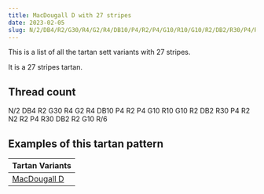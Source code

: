 ```yaml
---
title: MacDougall D with 27 stripes
date: 2023-02-05
slug: N/2/DB4/R2/G30/R4/G2/R4/DB10/P4/R2/P4/G10/R10/G10/R2/DB2/R30/P4/R2/N2/R2/P4/R30/DB2/R2/G10/R/6
---
```

This is a list of all the tartan sett variants with 27 stripes.

It is a 27 stripes tartan.


## Thread count
N/2 DB4 R2 G30 R4 G2 R4 DB10 P4 R2 P4 G10 R10 G10 R2 DB2 R30 P4 R2 N2 R2 P4 R30 DB2 R2 G10 R/6

## Examples of this tartan pattern

| Tartan Variants |
|---------------|
| [MacDougall D](/variants/n/2/db4/r2/g30/r4/g2/r4/db10/p4/r2/p4/g10/r10/g10/r2/db2/r30/p4/r2/n2/r2/p4/r30/db2/r2/g10/r/6-db000064-g004c00-nd0d0d0-p5a3094-rc80000)||
